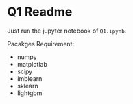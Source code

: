# Q1 Readme

Just run the jupyter notebook of `Q1.ipynb`.

Pacakges Requirement:

* numpy
* matplotlab
* scipy
* imblearn
* sklearn
* lightgbm